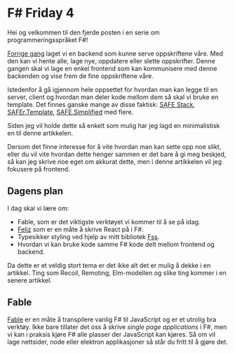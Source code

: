 # F# Friday 4

Hei og velkommen til den fjerde posten i en serie om programmeringsspråket F#!

[Forrige gang]() laget vi en backend som kunne serve oppskriftene våre. Med den kan vi hente alle, lage nye, oppdatere eller slette oppskrifter. Denne gangen skal vi lage en enkel frontend som kan kommunisere med denne backenden og vise frem de fine oppskriftene våre. 

Istedenfor å gå igjennom hele oppsettet for hvordan man kan legge til en server, client og hvordan man deler kode mellom dem så skal vi bruke en template.
Det finnes ganske mange av disse faktisk: [SAFE Stack](https://safe-stack.github.io), [SAFEr.Template](https://github.com/Dzoukr/SAFEr.Template), [SAFE.Simplified](https://github.com/Zaid-Ajaj/SAFE.Simplified) med flere.

Siden jeg vil holde dette så enkelt som mulig har jeg lagd en minimalistisk en til denne artikkelen.

Dersom det finne interesse for å vite hvordan man kan sette opp noe slikt, eller du vil vite hvordan dette henger sammen er det bare å gi meg beskjed, så kan jeg skrive noe eget om akkurat dette, men i denne artikkelen vil jeg fokusere på frontend.

## Dagens plan
I dag skal vi lære om:
- Fable, som er det viktigste verktøyet vi kommer til å se på idag.
- [Feliz](https://github.com/Zaid-Ajaj/Feliz) som er en måte å skrive React på i F#.
- Typesikker styling ved hjelp av mitt bibliotek [Fss](https://github.com/Bjorn-Strom/FSS).
- Hvordan vi kan bruke kode samme F# kode delt mellom frontend og backend.

Da dette er et veldig stort tema er det ikke alt det er mulig å dekke i en artikkel. Ting som Recoil, Remoting, Elm-modellen og slike ting kommer i en senere artikkel.

## Fable
[Fable](https://fable.io) er en måte å transpilere vanlig F# til JavaScript og er et utrolig bra verktøy. Ikke bare tillater det oss å skrive *single page applications* i F#, men vi kan i praksis kjøre F# alle plasser der JavaScript kan kjøres.
Så om vil lage nettsider, node eller elektron applikasjoner så står du fritt til å gjøre det. 